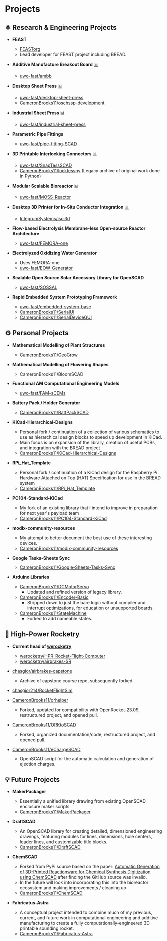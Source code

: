 # Projects

## ⚛️ Research & Engineering Projects

- **FEAST**
  - [FEASTorg](https://github.com/FEASTorg)
  - Lead developer for FEAST project including BREAD.

- **Additive Manufacture Breakout Board** [📊](https://github.com/orgs/uwo-fast/projects/7)
  - [uwo-fast/ambb](https://github.com/uwo-fast/ambb)

- **Desktop Sheet Press** [📊](https://github.com/orgs/uwo-fast/projects/2)
  - [uwo-fast/desktop-sheet-press](https://github.com/uwo-fast/desktop-sheet-press)
  - [CameronBrooks11/oschssp-development](https://github.com/CameronBrooks11/oschssp-development)

- **Industrial Sheet Press** [📊](https://github.com/orgs/uwo-fast/projects/3)
  - [uwo-fast/industrial-sheet-press](https://github.com/uwo-fast/industrial-sheet-press)

- **Parametric Pipe Fittings**
  - [uwo-fast/pipe-fitting-SCAD](https://github.com/uwo-fast/pipe-fitting-SCAD)

- **3D Printable Interlocking Connectors** [📊](https://github.com/orgs/uwo-fast/projects/6)
  - [uwo-fast/SnapTessSCAD](https://github.com/uwo-fast/SnapTessSCAD)
  - [CameronBrooks11/locktesspy](https://github.com/CameronBrooks11/locktesspy) (Legacy archive of original work done in Python)

- **Modular Scalable Bioreactor** [📊](https://github.com/orgs/uwo-fast/projects/1)
  - [uwo-fast/MOSS-Reactor](https://github.com/uwo-fast/MOSS-Reactor)

- **Desktop 3D Printer for In-Situ Conductor Integration** [📊](https://github.com/orgs/IntegrumSystems/projects/1)
  - [IntegrumSystems/isci3d](https://github.com/IntegrumSystems/isci3d)

- **Flow-based Electrolysis Membrane-less Open-source Reactor Architecture**
  - [uwo-fast/FEMORA-one](https://github.com/uwo-fast/FEMORA-one)

- **Electrolyzed Oxidizing Water Generator**
  - Uses FEMORA-one
  - [uwo-fast/EOW-Generator](https://github.com/uwo-fast/EOW-Generator)

- **Scalable Open Source Solar Accessory Library for OpenSCAD**
  - [uwo-fast/SOSSAL](https://github.com/uwo-fast/SOSSAL)

- **Rapid Embedded System Prototyping Framework**
  - [uwo-fast/embedded-system-base](https://github.com/uwo-fast/embedded-system-base)
  - [CameronBrooks11/SerialUI](https://github.com/CameronBrooks11/SerialUI)
  - [CameronBrooks11/SerialDeviceGUI](https://github.com/CameronBrooks11/SerialDeviceGUI)

## ⚙️ Personal Projects

- **Mathematical Modelling of Plant Structures**
  - [CameronBrooks11/GeoGrow](https://github.com/CameronBrooks11/GeoGrow)

- **Mathematical Modelling of Flowering Shapes**
  - [CameronBrooks11/BloomSCAD](https://github.com/CameronBrooks11/BloomSCAD)

- **Functional AM Computational Engineering Models**
  - [uwo-fast/FAM-sCEMs](https://github.com/CameronBrooks11/FAM-sCEMs)

- **Battery Pack / Holder Generator**
  - [CameronBrooks11/BattPackSCAD](https://github.com/CameronBrooks11/BattPackSCAD)

- **KiCad-Hierarchical-Designs**
  - Personal fork / continuation of a collection of various schematics to use as hierarchical design blocks to speed up development in KiCad.
  - Main focus is on expansion of the library, creation of useful PCBs, and integration with the BREAD project
  - [CameronBrooks11/KiCad-Hierarchical-Designs](https://github.com/CameronBrooks11/KiCad-Hierarchical-Designs)

- **RPi_Hat_Template**
  - Personal fork / continuation of a KiCad design for the Raspberry Pi Hardware Attached on Top (HAT) Specification for use in the BREAD system
  - [CameronBrooks11/RPi_Hat_Template](https://github.com/CameronBrooks11/RPi_Hat_Template)

- **PC104-Standard-KiCad**
  - My fork of an existing library that I intend to improve in preparation for next year's payload team
  - [CameronBrooks11/PC104-Standard-KiCad](https://github.com/CameronBrooks11/PC104-Standard-KiCad)

- **modix-community-resources**
  - My attempt to better document the best use of these interesting devices.
  - [CameronBrooks11/modix-community-resources](https://github.com/CameronBrooks11/modix-community-resources)

- **Google Tasks-Sheets Sync**
  - [CameronBrooks11/Google-Sheets-Tasks-Sync](https://github.com/CameronBrooks11/Google-Sheets-Tasks-Sync)

- **Arduino Libraries**
  - [CameronBrooks11/DCMotorServo](https://github.com/CameronBrooks11/DCMotorServo)
    - Updated and refined version of legacy library.
  - [CameronBrooks11/Encoder-Basic](https://github.com/CameronBrooks11/Encoder-Basic)
    - Stripped down to just the bare logic without compiler and interrupt optimizations, for education or unsupported boards.
  - [CameronBrooks11/StateMachine](https://github.com/CameronBrooks11/StateMachine)
    - Forked to add nameable states.

## 🚀 High-Power Rocketry

- **Current head of [werocketry](https://github.com/werocketry)**
  - [werocketry/HPR-Rocket-Flight-Computer](https://github.com/werocketry/HPR-Rocket-Flight-Computer)
  - [werocketry/airbrakes-SR](https://github.com/werocketry/airbrakes-SR)

- [chasgior/airbrakes-capstone](https://github.com/chasgior214/airbrakes-capstone)
  - Archive of capstone course repo, subsequently forked.

- [chasgior214/RocketFlightSim](https://github.com/chasgior214/RocketFlightSim)

- [CameronBrooks11/orhelper](https://github.com/CameronBrooks11/orhelper)
  - Forked, updated for compatibility with OpenRocket-23.09, restructured project, and opened pull.

- [CameronBrooks11/ORKtoSCAD](https://github.com/CameronBrooks11/ORKtoSCAD)
  - Forked, organized documentation/code, restructured project, and opened pull.

- [CameronBrooks11/eChargeSCAD](https://github.com/CameronBrooks11/eChargeSCAD)
  - OpenSCAD script for the automatic calculation and generation of ejection charges.

## 💡 Future Projects

- **MakerPackager**
  - Essentially a unified library drawing from existing OpenSCAD enclosure maker scripts
  - [CameronBrooks11/MakerPackager](https://github.com/CameronBrooks11/MakerPackager)

- **DraftSCAD**
  - An OpenSCAD library for creating detailed, dimensioned engineering drawings, featuring modules for lines, dimensions, hole centers, leader lines, and customizable title blocks.
  - [CameronBrooks11/DraftSCAD](https://github.com/CameronBrooks11/DraftSCAD)

- **ChemSCAD**
  - Forked from PyPi source based on the paper: [Automatic Generation of 3D-Printed Reactionware for Chemical Synthesis Digitization using ChemSCAD](https://doi.org/10.1021/acscentsci.0c01354) after finding the GitHub source was invalid.
  - In the future will look into incorporating this into the bioreactor ecosystem and making improvements / cleaning up
  - [CameronBrooks11/ChemSCAD](https://github.com/CameronBrooks11/ChemSCAD)

- **Fabricatus-Astra**
  - A conceptual project intended to combine much of my previous, current, and future work in computational engineering and additive manufacturing to create a fully computationally-engineered 3D printable sounding rocket.
  - [CameronBrooks11/Fabricatus-Astra](https://github.com/CameronBrooks11/Fabricatus-Astra)
